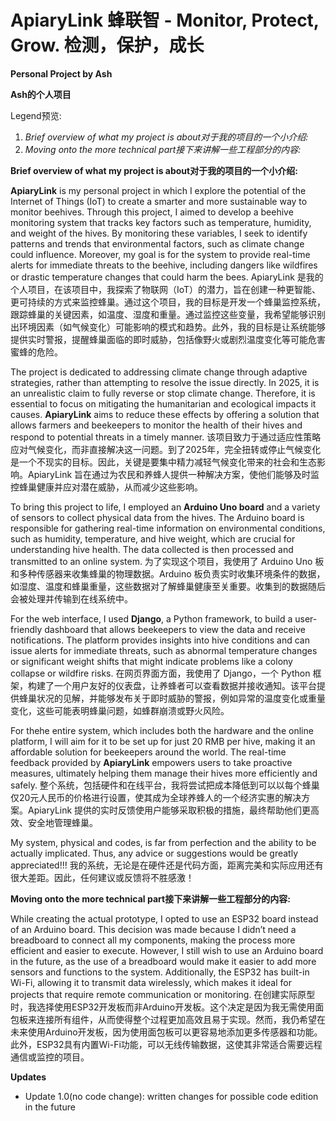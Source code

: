 # ApiaryLink 蜂联智 - Monitor, Protect, Grow. 检测，保护，成长
**Personal Project by Ash**

**Ash的个人项目**


Legend预览: 
1. *Brief overview of what my project is about对于我的项目的一个小介绍:*
2. *Moving onto the more technical part接下来讲解一些工程部分的内容:*

**Brief overview of what my project is about对于我的项目的一个小介绍:**

**ApiaryLink** is my personal project in which I explore the potential of the Internet of Things (IoT) to create a smarter and more sustainable way to monitor beehives. Through this project, I aimed to develop a beehive monitoring system that tracks key factors such as temperature, humidity, and weight of the hives. By monitoring these variables, I seek to identify patterns and trends that environmental factors, such as climate change could influence. Moreover, my goal is for the system to provide real-time alerts for immediate threats to the beehive, including dangers like wildfires or drastic temperature changes that could harm the bees.
ApiaryLink 是我的个人项目，在该项目中，我探索了物联网（IoT）的潜力，旨在创建一种更智能、更可持续的方式来监控蜂巢。通过这个项目，我的目标是开发一个蜂巢监控系统，跟踪蜂巢的关键因素，如温度、湿度和重量。通过监控这些变量，我希望能够识别出环境因素（如气候变化）可能影响的模式和趋势。此外，我的目标是让系统能够提供实时警报，提醒蜂巢面临的即时威胁，包括像野火或剧烈温度变化等可能危害蜜蜂的危险。

The project is dedicated to addressing climate change through adaptive strategies, rather than attempting to resolve the issue directly. In 2025, it is an unrealistic claim to fully reverse or stop climate change. Therefore, it is essential to focus on mitigating the humanitarian and ecological impacts it causes. **ApiaryLink** aims to reduce these effects by offering a solution that allows farmers and beekeepers to monitor the health of their hives and respond to potential threats in a timely manner.
该项目致力于通过适应性策略应对气候变化，而非直接解决这一问题。到了2025年，完全扭转或停止气候变化是一个不现实的目标。因此，关键是要集中精力减轻气候变化带来的社会和生态影响。ApiaryLink 旨在通过为农民和养蜂人提供一种解决方案，使他们能够及时监控蜂巢健康并应对潜在威胁，从而减少这些影响。

To bring this project to life, I employed an **Arduino Uno board** and a variety of sensors to collect physical data from the hives. The Arduino board is responsible for gathering real-time information on environmental conditions, such as humidity, temperature, and hive weight, which are crucial for understanding hive health. The data collected is then processed and transmitted to an online system.
为了实现这个项目，我使用了 Arduino Uno 板 和多种传感器来收集蜂巢的物理数据。Arduino 板负责实时收集环境条件的数据，如湿度、温度和蜂巢重量，这些数据对了解蜂巢健康至关重要。收集到的数据随后会被处理并传输到在线系统中。

For the web interface, I used **Django**, a Python framework, to build a user-friendly dashboard that allows beekeepers to view the data and receive notifications. The platform provides insights into hive conditions and can issue alerts for immediate threats, such as abnormal temperature changes or significant weight shifts that might indicate problems like a colony collapse or wildfire risks. 在网页界面方面，我使用了 Django，一个 Python 框架，构建了一个用户友好的仪表盘，让养蜂者可以查看数据并接收通知。该平台提供蜂巢状况的见解，并能够发布关于即时威胁的警报，例如异常的温度变化或重量变化，这些可能表明蜂巢问题，如蜂群崩溃或野火风险。

For thehe entire system, which includes both the hardware and the online platform, I will aim for it to be set up for just 20 RMB per hive, making it an affordable solution for beekeepers around the world. The real-time feedback provided by **ApiaryLink** empowers users to take proactive measures, ultimately helping them manage their hives more efficiently and safely.
整个系统，包括硬件和在线平台，我将尝试把成本降低到可以以每个蜂巢仅20元人民币的价格进行设置，使其成为全球养蜂人的一个经济实惠的解决方案。ApiaryLink 提供的实时反馈使用户能够采取积极的措施，最终帮助他们更高效、安全地管理蜂巢。

My system, physical and codes, is far from perfection and the ability to be actually implicated. Thus, any advice or suggestions would be greatly appreciated!!!
我的系统，无论是在硬件还是代码方面，距离完美和实际应用还有很大差距。因此，任何建议或反馈将不胜感激！

**Moving onto the more technical part接下来讲解一些工程部分的内容:**

While creating the actual prototype, I opted to use an ESP32 board instead of an Arduino board. This decision was made because I didn’t need a breadboard to connect all my components, making the process more efficient and easier to execute. However, I still wish to use an Arduino board in the future, as the use of a breadboard would make it easier to add more sensors and functions to the system. Additionally, the ESP32 has built-in Wi-Fi, allowing it to transmit data wirelessly, which makes it ideal for projects that require remote communication or monitoring. 
在创建实际原型时，我选择使用ESP32开发板而非Arduino开发板。这个决定是因为我无需使用面包板来连接所有组件，从而使得整个过程更加高效且易于实现。然而，我仍希望在未来使用Arduino开发板，因为使用面包板可以更容易地添加更多传感器和功能。此外，ESP32具有内置Wi-Fi功能，可以无线传输数据，这使其非常适合需要远程通信或监控的项目。

**Updates**
- Update 1.0(no code change): written changes for possible code edition in the future
